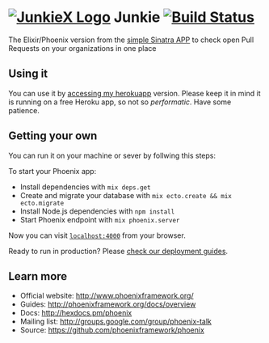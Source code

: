 # [![JunkieX Logo](https://dl.dropboxusercontent.com/u/20643759/junkiex_new_logo_lines.png)](https://junkiex.herokuapp.com) Junkie  [![Build Status](https://semaphoreci.com/api/v1/leomilrib/junkiex/branches/master/badge.svg)](https://semaphoreci.com/leomilrib/junkiex)

The Elixir/Phoenix version from the [simple Sinatra APP](https://github.com/leomilrib/junkie) to check open Pull Requests on your organizations in one place

## Using it
You can use it by [accessing my herokuapp](http://junkiex.herokuapp.com/) version. Please keep it in mind it is running on a free Heroku app, so not so _performatic_. Have some patience.

## Getting your own
You can run it on your machine or sever by follwing this steps:

To start your Phoenix app:

  * Install dependencies with `mix deps.get`
  * Create and migrate your database with `mix ecto.create && mix ecto.migrate`
  * Install Node.js dependencies with `npm install`
  * Start Phoenix endpoint with `mix phoenix.server`

Now you can visit [`localhost:4000`](http://localhost:4000) from your browser.

Ready to run in production? Please [check our deployment guides](http://www.phoenixframework.org/docs/deployment).

## Learn more

  * Official website: http://www.phoenixframework.org/
  * Guides: http://phoenixframework.org/docs/overview
  * Docs: http://hexdocs.pm/phoenix
  * Mailing list: http://groups.google.com/group/phoenix-talk
  * Source: https://github.com/phoenixframework/phoenix
